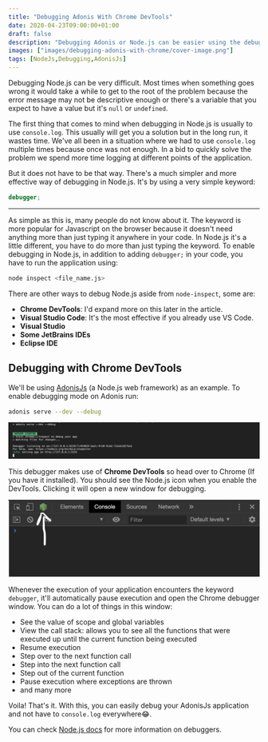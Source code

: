 ```yaml
---
title: "Debugging Adonis With Chrome DevTools"
date: 2020-04-23T09:00:00+01:00
draft: false
description: "Debugging Adonis or Node.js can be easier using the debugger keyword"
images: ["images/debugging-adonis-with-chrome/cover-image.png"]
tags: [NodeJs,Debugging,AdonisJs]
---
```


Debugging Node.js can be very difficult. Most times when something goes wrong it would take a while to get to the root of the problem because the error message may not be descriptive enough or
there's a variable that you expect to have a value but it's `null` or `undefined`.

The first thing that comes to mind when debugging in Node.js is usually to use `console.log`. This usually will get you a solution but in the long run, it wastes time.
We've all been in a situation where we had to use `console.log` multiple times because once was not enough. In a bid to quickly solve the problem we spend more time logging at different
points of the application.

But it does not have to be that way. There's a much simpler and more effective way of debugging in Node.js. It's by using a very simple keyword:

```js
debugger;
```
****
As simple as this is, many people do not know about it. The keyword is more popular for Javascript on the browser because it doesn't need anything more than just typing it anywhere in your code.
In Node.js it's a little different, you have to do more than just typing the keyword. To enable debugging in Node.js, in addition to adding `debugger;` in your code, you have to run the application using:

```bash
node inspect <file_name.js>
```

There are other ways to debug Node.js aside from `node-inspect`, some are:

- **Chrome DevTools**: I'd expand more on this later in the article.
- **Visual Studio Code**: It's the most effective if you already use VS Code.
- **Visual Studio**
- **Some JetBrains IDEs**
- **Eclipse IDE**

## Debugging with Chrome DevTools

We'll be using [AdonisJs](https://adonisjs.com) (a Node.js web framework) as an example. To enable debugging mode on Adonis run:

```bash
adonis serve --dev --debug
```

![Adonis debug](/images/debugging-adonis-with-chrome/adonis-debugger.png)

This debugger makes use of **Chrome DevTools** so head over to Chrome (If you have it installed). You should see the Node.js icon when you enable the DevTools. Clicking it will open a new window for debugging.

![Chrome dev tools](/images/debugging-adonis-with-chrome/chrome-dev-tools.png)

Whenever the execution of your application encounters the keyword `debugger`, it'll automatically pause execution and open the Chrome debugger window. You can do a lot of things in this window:

- See the value of scope and global variables
- View the call stack: allows you to see all the functions that were executed up until the current function being executed
- Resume execution
- Step over to the next function call
- Step into the next function call
- Step out of the current function
- Pause execution where exceptions are thrown
- and many more

Voila! That's it. With this, you can easily debug your AdonisJs application and not have to `console.log` everywhere😂.

You can check [Node.js docs](https://nodejs.org/api/debugger.html) for more information on debuggers.